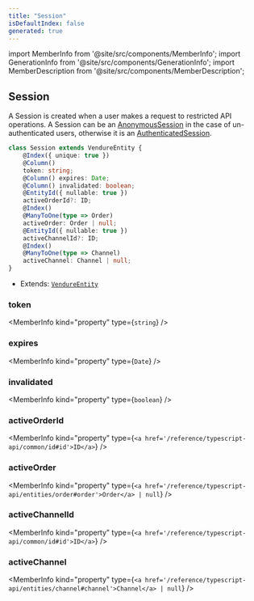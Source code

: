 ```yaml
---
title: "Session"
isDefaultIndex: false
generated: true
---
```

<!-- This file was generated from the Vendure source. Do not modify. Instead, re-run the "docs:build" script -->
import MemberInfo from '@site/src/components/MemberInfo';
import GenerationInfo from '@site/src/components/GenerationInfo';
import MemberDescription from '@site/src/components/MemberDescription';


## Session

<GenerationInfo sourceFile="packages/core/src/entity/session/session.entity.ts" sourceLine="18" packageName="@vendure/core" />

A Session is created when a user makes a request to restricted API operations. A Session can be an <a href='/reference/typescript-api/entities/anonymous-session#anonymoussession'>AnonymousSession</a>
in the case of un-authenticated users, otherwise it is an <a href='/reference/typescript-api/entities/authenticated-session#authenticatedsession'>AuthenticatedSession</a>.

```ts title="Signature"
class Session extends VendureEntity {
    @Index({ unique: true })
    @Column()
    token: string;
    @Column() expires: Date;
    @Column() invalidated: boolean;
    @EntityId({ nullable: true })
    activeOrderId?: ID;
    @Index()
    @ManyToOne(type => Order)
    activeOrder: Order | null;
    @EntityId({ nullable: true })
    activeChannelId?: ID;
    @Index()
    @ManyToOne(type => Channel)
    activeChannel: Channel | null;
}
```
* Extends: <code><a href='/reference/typescript-api/entities/vendure-entity#vendureentity'>VendureEntity</a></code>



<div className="members-wrapper">

### token

<MemberInfo kind="property" type={`string`}   />


### expires

<MemberInfo kind="property" type={`Date`}   />


### invalidated

<MemberInfo kind="property" type={`boolean`}   />


### activeOrderId

<MemberInfo kind="property" type={`<a href='/reference/typescript-api/common/id#id'>ID</a>`}   />


### activeOrder

<MemberInfo kind="property" type={`<a href='/reference/typescript-api/entities/order#order'>Order</a> | null`}   />


### activeChannelId

<MemberInfo kind="property" type={`<a href='/reference/typescript-api/common/id#id'>ID</a>`}   />


### activeChannel

<MemberInfo kind="property" type={`<a href='/reference/typescript-api/entities/channel#channel'>Channel</a> | null`}   />




</div>
